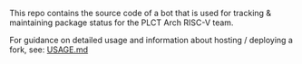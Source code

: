 This repo contains the source code of a bot that is used for tracking & maintaining package status for the PLCT Arch RISC-V team.

For guidance on detailed usage and information about hosting / deploying a fork, see: [USAGE.md](./docs/USAGE.md)
